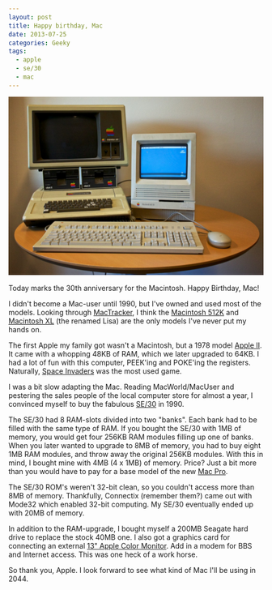 ```yaml
---
layout: post
title: Happy birthday, Mac
date: 2013-07-25
categories: Geeky
tags:
  - apple
  - se/30
  - mac
---
```



![The Apple II and the Macintosh SE/30 ](/assets/img/20140124-DSC06937-1200x840.jpg "")

Today marks the 30th anniversary for the Macintosh. Happy Birthday, Mac!

I didn't become a Mac-user until 1990, but I've owned and used most of the models. Looking through [MacTracker][0], I think the [Macintosh 512K][1] and [Macintosh XL][2] (the renamed Lisa) are the only models I've never put my hands on.  

The first Apple my family got wasn't a Macintosh, but a 1978 model [Apple II][3]. It came with a whopping 48KB of RAM, which we later upgraded to 64KB. I had a lot of fun with this computer, PEEK'ing and POKE'ing the registers. Naturally, [Space Invaders][7] was the most used game.

I was a bit slow adapting the Mac. Reading MacWorld/MacUser and pestering the sales people of the local computer store for almost a year, I convinced myself to buy the fabulous [SE/30][4] in 1990.

The SE/30 had 8 RAM-slots divided into two "banks". Each bank had to be filled with the same type of RAM.  If you bought the SE/30 with 1MB of memory, you would get four 256KB RAM modules filling up one of banks. When you later wanted to upgrade to 8MB of memory, you had to buy eight 1MB RAM modules, and throw away the original 256KB modules. With this in mind, I bought mine with 4MB (4 x 1MB) of memory. Price? Just a bit more than you would have to pay for a base model of the new [Mac Pro][5].

The SE/30 ROM's weren't 32-bit clean, so you couldn't access more than 8MB of memory. Thankfully, Connectix (remember them?) came out with Mode32 which enabled 32-bit computing. My SE/30 eventually ended up with 20MB of memory.

In addition to the RAM-upgrade, I bought myself a 200MB Seagate hard drive to replace the stock 40MB one. I also got a graphics card for connecting an external [13" Apple Color Monitor][6]. Add in a modem for BBS and Internet access. This was one heck of a work horse.

So thank you, Apple. I look forward to see what kind of Mac I'll be using in 2044.


[0]: http://mactracker.ca/ "Mactracker"
[1]: http://www.apple-history.com/512k "apple-history.com / Macintosh 512K"
[2]: http://www.apple-history.com/lisa "apple-history.com / Lisa/Lisa 2/Mac XL"
[3]: http://www.apple-history.com/aii "apple-history.com / Apple ]["
[4]: http://www.apple-history.com/se30 "apple-history.com / Macintosh SE/30"
[5]: http://www.apple.com/mac-pro/ "Apple - Mac Pro"
[6]: http://www.everymac.com/monitors/apple/classic_monitors/specs/applecolor_highres_rgb.html "AppleColor High-Resolution RGB Monitor Specs @ EveryMac.com"
[7]: https://www.youtube.com/watch?v=JS5JZulzFQE "Apple invaders on Apple ii - YouTube"
